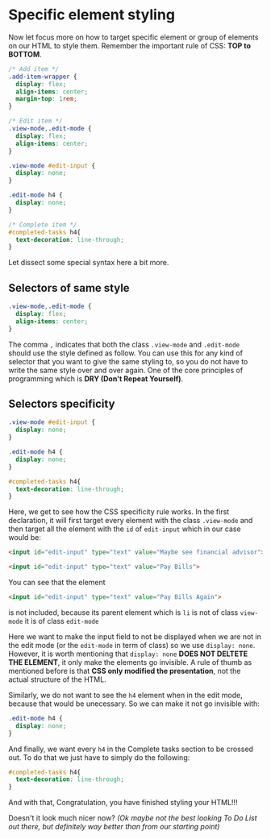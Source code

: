 # Specific element styling

Now let focus more on how to target specific element or group of elements on our HTML to style them. Remember the important rule of CSS: **TOP to BOTTOM**.

```css
/* Add item */
.add-item-wrapper {
  display: flex;
  align-items: center;
  margin-top: 1rem;
}

/* Edit item */
.view-mode,.edit-mode {
  display: flex;
  align-items: center;
}

.view-mode #edit-input {
  display: none;
}

.edit-mode h4 {
  display: none;
}

/* Complete item */
#completed-tasks h4{
  text-decoration: line-through;
}
```

Let dissect some special syntax here a bit more.

## Selectors of same style

```css
.view-mode,.edit-mode {
  display: flex;
  align-items: center;
}
```

The comma `,` indicates that both the class `.view-mode` and `.edit-mode` should use the style defined as follow. You can use this for any kind of selector that you want to give the same styling to, so you do not have to write the same style over and over again. One of the core principles of programming which is **DRY (Don't Repeat Yourself)**.

## Selectors specificity
```css
.view-mode #edit-input {
  display: none;
}

.edit-mode h4 {
  display: none;
}

#completed-tasks h4{
  text-decoration: line-through;
}
```

Here, we get to see how the CSS specificity rule works. In the first declaration, it will first target every element with the class `.view-mode` and then target all the element with the `id` of `edit-input` which in our case would be:

```html
<input id="edit-input" type="text" value="Maybe see financial advisor">

<input id="edit-input" type="text" value="Pay Bills">
```

You can see that the element

```html
<input id="edit-input" type="text" value="Pay Bills Again"> 
```

is not included, because its parent element which is `li` is not of class `view-mode` it is of class `edit-mode`

Here we want to make the input field to not be displayed when we are not in the edit mode (or the `edit-mode` in term of class) so we use `display: none`. However, it is worth mentioning that `display: none` **DOES NOT DELTETE THE ELEMENT**, it only make the elements go invisible. A rule of thumb as mentioned before is that **CSS only modified the presentation**, not the actual structure of the HTML.

Similarly, we do not want to see the `h4` element when in the edit mode, because that would be unecessary. So we can make it not go invisible with:

```css
.edit-mode h4 {
  display: none;
}
```

And finally, we want every `h4` in the Complete tasks section to be crossed out. To do that we just have to simply do the following:

```css
#completed-tasks h4{
  text-decoration: line-through;
}
```

And with that, Congratulation, you have finished styling your HTML!!!

Doesn't it look much nicer now? 
*(Ok maybe not the best looking To Do List out there, but definitely way better than from our starting point)*